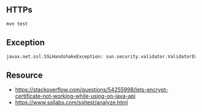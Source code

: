 ## HTTPs

```bash
mvn test
```

## Exception

```bash
javax.net.ssl.SSLHandshakeException: sun.security.validator.ValidatorException: PKIX path building failed: sun.security.provider.certpath.SunCertPathBuilderException: unable to find valid certification path to req
```

## Resource

- https://stackoverflow.com/questions/54255998/lets-encrypt-certificate-not-working-while-using-on-java-api
- https://www.ssllabs.com/ssltest/analyze.html